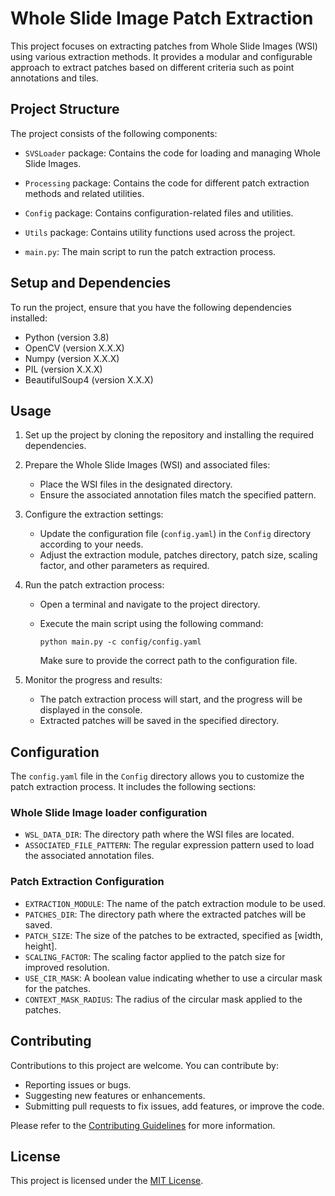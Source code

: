 # Whole Slide Image Patch Extraction

This project focuses on extracting patches from Whole Slide Images (WSI) using various extraction methods. It provides a
modular and configurable approach to extract patches based on different criteria such as point annotations and tiles.

## Project Structure

The project consists of the following components:

- `SVSLoader` package: Contains the code for loading and managing Whole Slide Images.

- `Processing` package: Contains the code for different patch extraction methods and related utilities.

- `Config` package: Contains configuration-related files and utilities.

- `Utils` package: Contains utility functions used across the project.

- `main.py`: The main script to run the patch extraction process.

## Setup and Dependencies

To run the project, ensure that you have the following dependencies installed:

- Python (version 3.8)
- OpenCV (version X.X.X)
- Numpy (version X.X.X)
- PIL (version X.X.X)
- BeautifulSoup4 (version X.X.X)

## Usage

1. Set up the project by cloning the repository and installing the required dependencies.

2. Prepare the Whole Slide Images (WSI) and associated files:
    - Place the WSI files in the designated directory.
    - Ensure the associated annotation files match the specified pattern.

3. Configure the extraction settings:
    - Update the configuration file (`config.yaml`) in the `Config` directory according to your needs.
    - Adjust the extraction module, patches directory, patch size, scaling factor, and other parameters as required.

4. Run the patch extraction process:
    - Open a terminal and navigate to the project directory.
    - Execute the main script using the following command:

      ```
      python main.py -c config/config.yaml
      ```

      Make sure to provide the correct path to the configuration file.

5. Monitor the progress and results:
    - The patch extraction process will start, and the progress will be displayed in the console.
    - Extracted patches will be saved in the specified directory.

## Configuration

The `config.yaml` file in the `Config` directory allows you to customize the patch extraction process. It includes the
following sections:

### Whole Slide Image loader configuration

- `WSL_DATA_DIR`: The directory path where the WSI files are located.
- `ASSOCIATED_FILE_PATTERN`: The regular expression pattern used to load the associated annotation files.

### Patch Extraction Configuration

- `EXTRACTION_MODULE`: The name of the patch extraction module to be used.
- `PATCHES_DIR`: The directory path where the extracted patches will be saved.
- `PATCH_SIZE`: The size of the patches to be extracted, specified as [width, height].
- `SCALING_FACTOR`: The scaling factor applied to the patch size for improved resolution.
- `USE_CIR_MASK`: A boolean value indicating whether to use a circular mask for the patches.
- `CONTEXT_MASK_RADIUS`: The radius of the circular mask applied to the patches.

## Contributing

Contributions to this project are welcome. You can contribute by:

- Reporting issues or bugs.
- Suggesting new features or enhancements.
- Submitting pull requests to fix issues, add features, or improve the code.

Please refer to the [Contributing Guidelines](CONTRIBUTING.md) for more information.

## License

This project is licensed under the [MIT License](LICENSE).


